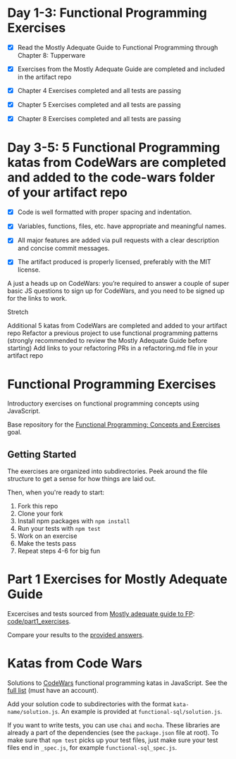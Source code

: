 
# Day 1-3: Functional Programming Exercises

- [x] Read the Mostly Adequate Guide to Functional Programming through Chapter 8: Tupperware

- [x] Exercises from the Mostly Adequate Guide are completed and included in the artifact repo

- [x] Chapter 4 Exercises completed and all tests are passing

- [x] Chapter 5 Exercises completed and all tests are passing

- [x] Chapter 8 Exercises completed and all tests are passing

# Day 3-5: 5 Functional Programming katas from CodeWars are completed and added to the code-wars folder of your artifact repo

- [x] Code is well formatted with proper spacing and indentation.

- [x] Variables, functions, files, etc. have appropriate and meaningful names.

- [x] All major features are added via pull requests with a clear description and concise commit messages.

- [x] The artifact produced is properly licensed, preferably with the MIT license.

A just a heads up on CodeWars: you’re required to answer a couple of super basic JS questions to sign up for CodeWars, and you need to be signed up for the links to work.

Stretch

 Additional 5 katas from CodeWars are completed and added to your artifact repo
 Refactor a previous project to use functional programming patterns (strongly recommended to review the Mostly Adequate Guide before starting)
 Add links to your refactoring PRs in a refactoring.md file in your artifact repo

# Functional Programming Exercises

Introductory exercises on functional programming concepts using JavaScript.

Base repository for the [Functional Programming: Concepts and Exercises](http://jsdev.learnersguild.org/goals/110) goal.

## Getting Started

The exercises are organized into subdirectories. Peek around the file structure to get a sense for how things are laid out.

Then, when you're ready to start:

1. Fork this repo
2. Clone your fork
3. Install npm packages with `npm install`
4. Run your tests with `npm test`
5. Work on an exercise
6. Make the tests pass
7. Repeat steps 4-6 for big fun


# Part 1 Exercises for Mostly Adequate Guide

Excercises and tests sourced from [Mostly adequate guide to FP][mag]: [code/part1_exercises](https://github.com/MostlyAdequate/mostly-adequate-guide/tree/master/code/part1_exercises).

Compare your results to the [provided answers](https://github.com/MostlyAdequate/mostly-adequate-guide/tree/master/code/part1_exercises/answers).

[mag]: https://github.com/MostlyAdequate/mostly-adequate-guide


# Katas from Code Wars

Solutions to [CodeWars][codewars] functional programming katas in JavaScript. See the [full list][codewars-chals] (must have an account).

Add your solution code to subdirectories with the format `kata-name/solution.js`. An example is provided at `functional-sql/solution.js`.

If you want to write tests, you can use `chai` and `mocha`. These libraries are already a part of the dependencies (see the `package.json` file at root). To make sure that `npm test` picks up your test files, just make sure your test files end in `_spec.js`, for example `functional-sql_spec.js`.

[codewars]: https://www.codewars.com/
[codewars-chals]: https://www.codewars.com/kata/search/javascript?q=&tags=Functional+Programming&beta=false
